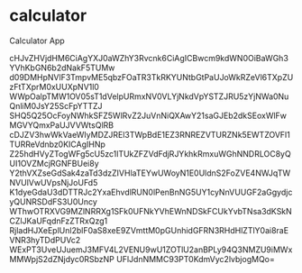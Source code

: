 # calculator
Calculator App

cHJvZHVjdHM6CiAgYXJ0aWZhY3Rvcnk6CiAgICBwcm9kdWN0OiBaWGh3YVhKbGN6b2dNakF5TUMw
d09DMHpNVlF3TmpvME5qbzFOaTR3TkRKYUNtbGtPaUJoWkRZeVl6TXpZUzFtTXprM0xUUXpNV1l0
WWpOalpTMW1OV05sT1dVelpURmxNV0VLYjNkdVpYSTZJRU5zYjNWa0NuQnliM0JsY25ScFpYTTZJ
SHQ5Q25OcFoyNWhkSFZ5WlRvZ2JuVnNiQXAwY21saGJEb2dkSEoxWlFwMGVYQmxPaUJVVWtsQlRB
cDJZV3hwWkVaeWIyMDZJREl3TWpBdE1EZ3RNREZVTURZNk5EWTZOVFl1TURReVdnbz0KICAgIHNp
Z25hdHVyZTogWFg5cU5zc1lTUkZFZVdFdjRJYkhkRmxuWGhNNDRLOC8yQUI1OVZMcjRGNFBUei8y
Y2thVXZseGdSak4zaTd3dzZIVHlaTEYwUWoyN1E0UldnS2FoZVE4NWJqTWNVUlVwUVpsNjJoUFd5
K1dyeGdaU3dDTTRJc2YxaEhvdlRUN0lPenBnNG5UY1cyNnVUUGF2aGgydjcyQUNRSDdFS3U0Uncy
WThwOTRXVG9MZlNRRXg1SFk0UFNkYVhEWnNDSkFCUkYvbTNsa3dKSkNCZlJKaUFqdnFzZTRxQzg1
RjladHJXeEplUnl2blF0aS8xeE9ZVmttM0pGUnhidGFRN3RHdHlZTlY0ai8raEVNR3hyTDdPUVc2
WExPT3UveUJuemJ3MFV4L2VENU9wU1ZOTlU2anBPLy94Q3NMZU9iMWxMMWpjS2dZNjdyc0RSbzNP
UFlJdnNMMC93PT0KdmVyc2lvbjogMQo=
